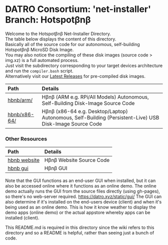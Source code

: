 # DATRO Consortium: 'net-installer' Branch: Hotspotβnβ 

Welcome to the Hotspotβnβ Net-Installer Directory.   
The table below displays the content of this directory.  
Basically all of the source code for our autonomous, self-building Hotspotβnβ MicroSD Disk Image.  
You may also notice the compiling of these disk images (source code > img.xz) is a full automated process.  
Just visit the subdirectory corresponding to your target devices architecture and run the `compiler.bash` script.  
Alternatively visit our [Latest Releases](https://github.com/unclehowell/datro/releases/ "DATRO Net-Installer Latest Release") for pre-compiled disk images.  


| Path                      | Details                                                                             |  
|:--------------------------|:------------------------------------------------------------------------------------|  
|[hbnb/arm/](https://github.com/unclehowell/datro/tree/net-installer/hbnb/arm/ "Hotspotβnβ on ARM")  | Hβnβ (ARM e.g. RPi/All Models) Autonomous, Self-Building Disk-Image Source Code     |  
|[hbnb/x86-64/](https://github.com/unclehowell/datro/tree/net-installer/hbnb/x86-64 "Hotspotβnβ on x86-64")  | Hβnβ (x86-64 e.g. Desktop/Laptop) Autonomous, Self-Building (Persistent-Live) USB Disk-Image Source Code  |  


### Other Resources

| Path                      | Details                                                                             |  
|:--------------------------|:------------------------------------------------------------------------------------|  
|[hbnb website](https://github.com/unclehowell/datro/tree/gh-pages/static/hbnb/ "Hotspotβnβ Website Source Code")  | Hβnβ Website Source Code |  
|[hbnb gui](https://github.com/unclehowell/datro/tree/gh-pages/static/gui "Hotspotβnβ GUI Source Code") | Hβnβ GUI |  

Note that the GUI functions as an end-user GUI when installed, but it can also be accessed online where it functions as an online demo.
The online demo actually runs the GUI from the source files directly (using gh-pages), so there's no web-server required. https://datro.xyz/static/gui/
The GUI can also determine if it's installed on the end-users device (client) and when it's being used as an online demo.
This is how it know weather to display the demo apps (online demo) or the actual appstore whereby apps can be installed (client).

This README.md is required in this directory since the wiki refers to this directory and so a README is helpful, rather than seeing just a bunch of code. 
